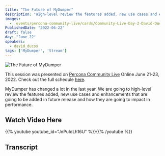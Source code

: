 ```yaml
---
title: "The Future of MyDumper"
description: "High-level review the features added, new use cases and enhancements that are going to be added in future release of MyDumper"
images:
  -  events/percona-community-live/cards/Community-Live-Day-2-David-Ducos.jpg
PublishedDate: "2022-06-22"
draft: false
day: "June 22"
speakers:
  - david_ducos
tags: ['MyDumper', 'Stream']
---
```


![The Future of MyDumper](events/percona-community-live/cards/Community-Live-Day-2-David-Ducos.jpg)

This session was presented on [Percona Community Live](/events/percona-community-live-2022/) Online June 21-23, 2022. Check out the full schedule [here](/events/percona-community-live-2022/).

MyDumper has changed a lot in the last year. We are going to high-level review the features added, new use cases and enhancements that are going to be added in future release and how they are going to impact in performance.

## Watch Video Here

{{% youtube youtube_id="JnPuIdLh16U" %}}{{% /youtube %}}

## Transcript

